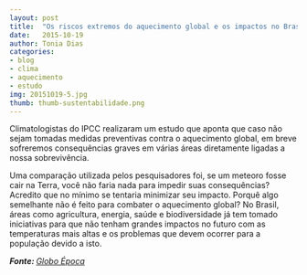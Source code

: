 ```yaml
---
layout: post
title:  "Os riscos extremos do aquecimento global e os impactos no Brasil"
date:   2015-10-19
author: Tonia Dias
categories: 
- blog
- clima
- aquecimento
- estudo
img: 20151019-5.jpg
thumb: thumb-sustentabilidade.png
---
```


Climatologistas do IPCC realizaram um estudo que aponta que caso não sejam tomadas medidas preventivas contra o aquecimento global, em breve sofreremos consequências graves em várias áreas diretamente ligadas a nossa sobrevivência. <!--more-->

Uma comparação utilizada pelos pesquisadores foi, se um meteoro fosse cair na Terra, você não faria nada para impedir suas consequências? Acredito que no mínimo se tentaria minimizar seu impacto. Porquê algo semelhante não é feito para combater o aquecimento global? No Brasil, áreas como agricultura, energia, saúde e biodiversidade já tem tomado iniciativas para que não tenham grandes impactos no futuro com as temperaturas mais altas e os problemas que devem ocorrer para a população devido a isto.

<i><b>Fonte: </b><a href="http://epoca.globo.com/colunas-e-blogs/blog-do-planeta/noticia/2015/09/os-riscos-extremos-do-aquecimento-global-no-brasil.html">Globo Época</a></i>